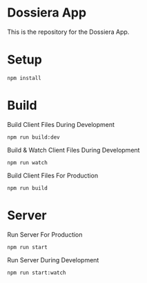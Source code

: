 # Dossiera App

This is the repository for the Dossiera App.

# Setup

```
npm install
```

# Build

Build Client Files During Development
```
npm run build:dev
```

Build & Watch Client Files During Development
```
npm run watch
```

Build Client Files For Production
```
npm run build
```

# Server

Run Server For Production
```
npm run start
```

Run Server During Development
```
npm run start:watch
```